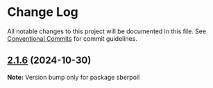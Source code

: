 # Change Log

All notable changes to this project will be documented in this file.
See [Conventional Commits](https://conventionalcommits.org) for commit guidelines.

## [2.1.6](https://github.com/coopenomics/monocoop/compare/v2.1.5...v2.1.6) (2024-10-30)

**Note:** Version bump only for package sberpoll
